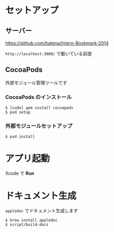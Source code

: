 # セットアップ

## サーバー

https://github.com/hatena/Intern-Bookmark-2014

`http://localhost:3000/` で動いている前提

## CocoaPods

外部モジュール管理ツールです

### CocoaPods のインストール

```
$ [sudo] gem install cocoapods
$ pod setup
```

### 外部モジュールセットアップ

```
$ pod install
```

# アプリ起動

Xcode で **Run**

# ドキュメント生成

`appledoc` でドキュメント生成します

```
$ brew install appledoc
$ script/build-docs
```

